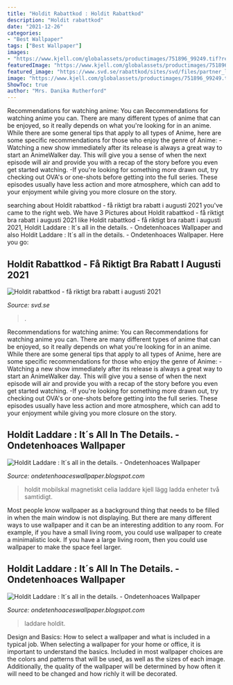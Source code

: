 ```yaml
---
title: "Holdit Rabattkod : Holdit Rabattkod"
description: "Holdit rabattkod"
date: "2021-12-26"
categories:
- "Best Wallpaper"
tags: ["Best Wallpaper"]
images:
- "https://www.kjell.com/globalassets/productimages/751896_99249.tif?ref=974479922C&amp;format=jpg"
featuredImage: "https://www.kjell.com/globalassets/productimages/751896_99249.tif?ref=974479922C&amp;format=jpg"
featured_image: "https://www.svd.se/rabattkod/sites/svd/files/partner_logo/holditlogo.png"
image: "https://www.kjell.com/globalassets/productimages/751896_99249.tif?ref=974479922C&amp;format=jpg"
ShowToc: true
author: "Mrs. Danika Rutherford"
---
```



Recommendations for watching anime: You can
Recommendations for watching anime you can. There are many different types of anime that can be enjoyed, so it really depends on what you're looking for in an anime. While there are some general tips that apply to all types of Anime, here are some specific recommendations for those who enjoy the genre of Anime: 
-Watching a new show immediately after its release is always a great way to start an AnimeWalker day. This will give you a sense of when the next episode will air and provide you with a recap of the story before you even get started watching. 
-If you're looking for something more drawn out, try checking out OVA's or one-shots before getting into the full series. These episodes usually have less action and more atmosphere, which can add to your enjoyment while giving you more closure on the story.

	

		
searching about Holdit rabattkod - få riktigt bra rabatt i augusti 2021 you've came to the right web. We have 3 Pictures about Holdit rabattkod - få riktigt bra rabatt i augusti 2021 like Holdit rabattkod - få riktigt bra rabatt i augusti 2021, Holdit Laddare : It´s all in the details. - Ondetenhoaces Wallpaper and also Holdit Laddare : It´s all in the details. - Ondetenhoaces Wallpaper. Here you go:
		
    
## Holdit Rabattkod - Få Riktigt Bra Rabatt I Augusti 2021

<img loading=lazy src="https://www.svd.se/rabattkod/sites/svd/files/partner_logo/holditlogo.png" onerror="this.onerror=null;this.src='https://tse3.mm.bing.net/th?id=OIP.zUDX79OO9Utv_NmnBc9iBAAAAA&amp;pid=15.1';" alt="Holdit rabattkod - få riktigt bra rabatt i augusti 2021">

_Source: svd.se_

>. 

	

Recommendations for watching anime: You can
Recommendations for watching anime you can. There are many different types of anime that can be enjoyed, so it really depends on what you're looking for in an anime. While there are some general tips that apply to all types of Anime, here are some specific recommendations for those who enjoy the genre of Anime: 
-Watching a new show immediately after its release is always a great way to start an AnimeWalker day. This will give you a sense of when the next episode will air and provide you with a recap of the story before you even get started watching. 
-If you're looking for something more drawn out, try checking out OVA's or one-shots before getting into the full series. These episodes usually have less action and more atmosphere, which can add to your enjoyment while giving you more closure on the story.

    
## Holdit Laddare : It´s All In The Details. - Ondetenhoaces Wallpaper

<img loading=lazy src="https://www.kjell.com/globalassets/productimages/751896_99249.tif?ref=974479922C&amp;format=jpg" onerror="this.onerror=null;this.src='https://tse2.mm.bing.net/th?id=OIP.9LESSU5kotwmiEPHHaBMNwHaHa&amp;pid=15.1';" alt="Holdit Laddare : It´s all in the details. - Ondetenhoaces Wallpaper">

_Source: ondetenhoaceswallpaper.blogspot.com_

>holdit mobilskal magnetiskt celia laddare kjell lägg ladda enheter två samtidigt. 

	

Most people know wallpaper as a background thing that needs to be filled in when the main window is not displaying. But there are many different ways to use wallpaper and it can be an interesting addition to any room. For example, if you have a small living room, you could use wallpaper to create a minimalistic look. If you have a large living room, then you could use wallpaper to make the space feel larger.

    
## Holdit Laddare : It´s All In The Details. - Ondetenhoaces Wallpaper

<img loading=lazy src="https://lh3.googleusercontent.com/proxy/RtBxTbehZ8HYMD05KT2M9A_PxoLm0_8j1KA3eUGIoZgE_-JLrRJcBVh9uq7_T1jLjW3kfzDT6URsRWytBLD13Iy-hj5xzsNrDdtvoUKF84M2tbyxMbSZ0X-yQIiqrzKGFT0=s0-d" onerror="this.onerror=null;this.src='https://tse4.mm.bing.net/th?id=OIP.BQNC4HTMivygtykqsDrCqQHaJ-&amp;pid=15.1';" alt="Holdit Laddare : It´s all in the details. - Ondetenhoaces Wallpaper">

_Source: ondetenhoaceswallpaper.blogspot.com_

>laddare holdit. 

	

Design and Basics: How to select a wallpaper and what is included in a typical job.
When selecting a wallpaper for your home or office, it is important to understand the basics. Included in most wallpaper choices are the colors and patterns that will be used, as well as the sizes of each image. Additionally, the quality of the wallpaper will be determined by how often it will need to be changed and how richly it will be decorated.

